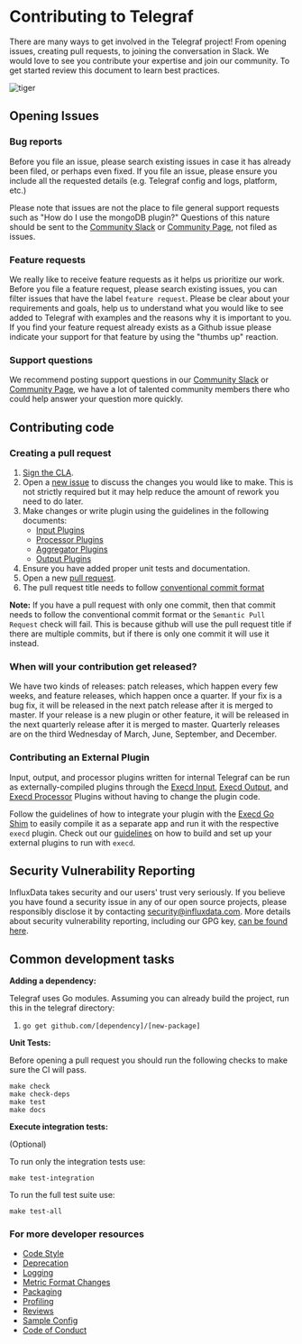# Contributing to Telegraf

There are many ways to get involved in the Telegraf project! From opening issues, creating pull requests, to joining the conversation in Slack. We would love to see you contribute your expertise and join our community. To get started review this document to learn best practices.

![tiger](assets/GopherAndTiger.png "tiger")

## Opening Issues

### Bug reports

Before you file an issue, please search existing issues in case it has already been filed, or perhaps even fixed. If you file an issue, please ensure you include all the requested details (e.g. Telegraf config and logs, platform, etc.)

Please note that issues are not the place to file general support requests such as "How do I use the mongoDB plugin?" Questions of this nature should be sent to the [Community Slack](https://influxdata.com/slack) or [Community Page](https://community.influxdata.com/), not filed as issues.

### Feature requests

We really like to receive feature requests as it helps us prioritize our work. Before you file a feature request, please search existing issues, you can filter issues that have the label `feature request`. Please be clear about your requirements and goals, help us to understand what you would like to see added to Telegraf with examples and the reasons why it is important to you. If you find your feature request already exists as a Github issue please indicate your support for that feature by using the "thumbs up" reaction.

### Support questions

We recommend posting support questions in our [Community Slack](https://influxdata.com/slack) or [Community Page](https://community.influxdata.com/), we have a lot of talented community members there who could help answer your question more quickly.

## Contributing code

### Creating a pull request

1. [Sign the CLA][cla].
2. Open a [new issue][] to discuss the changes you would like to make.  This is
   not strictly required but it may help reduce the amount of rework you need
   to do later.
3. Make changes or write plugin using the guidelines in the following
   documents:
   - [Input Plugins][inputs]
   - [Processor Plugins][processors]
   - [Aggregator Plugins][aggregators]
   - [Output Plugins][outputs]
4. Ensure you have added proper unit tests and documentation.
5. Open a new [pull request][].
6. The pull request title needs to follow [conventional commit format](https://www.conventionalcommits.org/en/v1.0.0/#summary)

**Note:** If you have a pull request with only one commit, then that commit needs to follow the conventional commit format or the `Semantic Pull Request` check will fail. This is because github will use the pull request title if there are multiple commits, but if there is only one commit it will use it instead.

### When will your contribution get released?

We have two kinds of releases: patch releases, which happen every few weeks, and feature releases, which happen once a quarter. If your fix is a bug fix, it will be released in the next patch release after it is merged to master. If your release is a new plugin or other feature, it will be released in the next quarterly release after it is merged to master. Quarterly releases are on the third Wednesday of March, June, September, and December.

### Contributing an External Plugin

Input, output, and processor plugins written for internal Telegraf can be run as externally-compiled plugins through the [Execd Input](/plugins/inputs/execd), [Execd Output](/plugins/outputs/execd), and [Execd Processor](/plugins/processors/execd) Plugins without having to change the plugin code.

Follow the guidelines of how to integrate your plugin with the [Execd Go Shim](/plugins/common/shim) to easily compile it as a separate app and run it with the respective `execd` plugin.
Check out our [guidelines](/docs/EXTERNAL_PLUGINS.md#external-plugin-guidelines) on how to build and set up your external plugins to run with `execd`.

## Security Vulnerability Reporting

InfluxData takes security and our users' trust very seriously. If you believe you have found a security issue in any of our
open source projects, please responsibly disclose it by contacting security@influxdata.com. More details about
security vulnerability reporting,
including our GPG key, [can be found here](https://www.influxdata.com/how-to-report-security-vulnerabilities/).

## Common development tasks

**Adding a dependency:**

Telegraf uses Go modules. Assuming you can already build the project, run this in the telegraf directory:

1. `go get github.com/[dependency]/[new-package]`

**Unit Tests:**

Before opening a pull request you should run the following checks to make sure the CI will pass.

```shell
make check
make check-deps
make test
make docs
```

**Execute integration tests:**

(Optional)

To run only the integration tests use:

```shell
make test-integration
```

To run the full test suite use:

```shell
make test-all
```

### For more developer resources

- [Code Style][codestyle]
- [Deprecation][deprecation]
- [Logging][logging]
- [Metric Format Changes][metricformat]
- [Packaging][packaging]
- [Profiling][profiling]
- [Reviews][reviews]
- [Sample Config][sample config]
- [Code of Conduct][code of conduct]

[cla]: https://www.influxdata.com/legal/cla/
[new issue]: https://github.com/XenoStar123/telegraf/issues/new/choose
[pull request]: https://github.com/XenoStar123/telegraf/compare
[inputs]: /docs/INPUTS.md
[processors]: /docs/PROCESSORS.md
[aggregators]: /docs/AGGREGATORS.md
[outputs]: /docs/OUTPUTS.md
[codestyle]: /docs/developers/CODE_STYLE.md
[deprecation]: /docs/developers/DEPRECATION.md
[logging]: /docs/developers/LOGGING.md
[metricformat]: /docs/developers/METRIC_FORMAT_CHANGES.md
[packaging]: /docs/developers/PACKAGING.md
[profiling]: /docs/developers/PROFILING.md
[reviews]: /docs/developers/REVIEWS.md
[sample config]: /docs/developers/SAMPLE_CONFIG.md
[code of conduct]: /CODE_OF_CONDUCT.md
